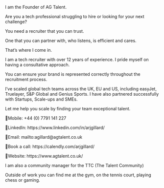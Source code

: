 I am the Founder of AG Talent.

Are you a tech professional struggling to hire or looking for your next challenge?
 
You need a recruiter that you can trust.
 
One that you can partner with, who listens, is efficient and cares.
 
That’s where I come in.
 
I am a tech recruiter with over 12 years of experience. I pride myself on having a consultative approach.
 
You can ensure your brand is represented correctly throughout the recruitment process.
 
I’ve scaled global tech teams across the UK, EU and US, including easyJet, Truelayer, S&P Global and Genius Sports. I have also partnered successfully with Startups, Scale-ups and SMEs.

Let me help you scale by finding your team exceptional talent.

<p>📱Mobile: +44 (0) 7791 141 227</p>
<p>🚀LinkedIn: https://www.linkedin.com/in/arjgillard/</p>
<p>📧Email: mailto:agillard@agtalent.co.uk</p>
<p>📆Book a call: https://calendly.com/arjgillard/</p>
<p>🔗Website: https://www.agtalent.co.uk/</p>

I am also a community manager for the TTC (The Talent Community)

Outside of work you can find me at the gym, on the tennis court, playing chess or gaming. 
